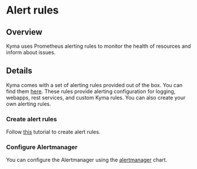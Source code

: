 # Alert rules

## Overview

Kyma uses Prometheus alerting rules to monitor the health of resources and inform about issues.

## Details

Kyma comes with a set of alerting rules provided out of the box. You can find them [here](https://github.com/kyma-project/kyma/tree/master/resources/monitoring/charts/alertmanager/templates). These rules provide alerting configuration for logging, webapps, rest services, and custom Kyma rules. You can also create your own alerting rules.

### Create alert rules

Follow [this](https://kyma-project.io/docs/components/monitoring/#tutorials-define-alerting-rules) tutorial to create alert rules.


### Configure Alertmanager

You can configure the Alertmanager using the [alertmanager](../alertmanager/README.md) chart.
